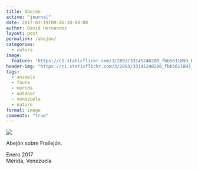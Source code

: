 ```yaml
---
title: Abejón
active: "journal"
date: 2017-03-19T09:46:18-04:00
author: David Hernandez
layout: post
permalink: /abejon/
categories:
  - natura
image:
  feature: "https://c1.staticflickr.com/3/2893/33145240200_fbb5611893_b.jpg" 
header-img: "https://c1.staticflickr.com/3/2893/33145240200_fbb5611893_b.jpg"
tags:
  - animals
  - fauna
  - merida
  - outdoor
  - venezuela
  - nature
format: image
comments: "true"
---
```

<a href="https://c1.staticflickr.com/3/2893/33145240200_fbb5611893_b.jpg" class="popup"  title="Frailejón en La Culata" data-caption="© 2017 by David Hernández"><img src="https://c1.staticflickr.com/3/2893/33145240200_fbb5611893_b.jpg"></a>

Abejón sobre Frailejón.

Enero 2017<br>
Mérida, Venezuela

